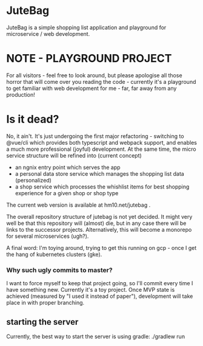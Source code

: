 # JuteBag

JuteBag is a simple shopping list application and playground for microservice
/ web development.

# NOTE - PLAYGROUND PROJECT

For all visitors - feel free to look around, but please apologise all those horror that will come over you reading the code - currently it's a playground to get familiar with web development for me - far, far away from any production!

# Is it dead?

No, it ain't. It's just undergoing the first major refactoring - switching to @vue/cli which provides both typescript and webpack support, and enables a much more professional (joyful) development.
At the same time, the micro service structure will be refined into (current concept) 
- an ngnix entry point which serves the app
- a personal data store service which manages the shopping list data (personalized)
- a shop service which processes the whishlist items for best shopping experience for a given shop or shop type

The current web version is available at hm10.net/jutebag .

The overall repository structure of jutebag is not yet decided. It might very well be that this repository will (almost) die, but in any case there will be links to the successor projects. Alternatively, this will become a monorepo for several microservices (ugh?).

A final word: I'm toying around, trying to get this running on gcp - once I get the hang of kubernetes clusters (gke).

### Why such ugly commits to master?

I want to force myself to keep that project going, so I'll commit every time I have something new. Currently it's a toy project. Once MVP state is achieved (measured by "I used it instead of paper"), development will take place in with proper branching.

## starting the server

Currently, the best way to start the server is using gradle:
./gradlew run
